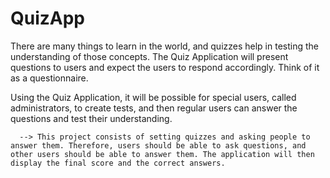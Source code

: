 # QuizApp

There are many things to learn in the world, and quizzes help in testing the understanding of those concepts. The Quiz Application will present questions to users and expect the users to respond accordingly. Think of it as a questionnaire.

Using the Quiz Application, it will be possible for special users, called administrators, to create tests, and then regular users can answer the questions and test their understanding.

      --> This project consists of setting quizzes and asking people to answer them. Therefore, users should be able to ask questions, and other users should be able to answer them. The application will then display the final score and the correct answers.
    
